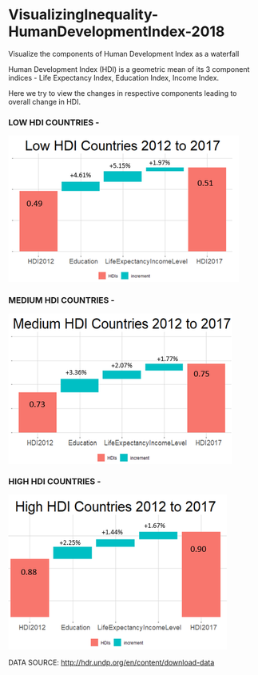 # VisualizingInequality-HumanDevelopmentIndex-2018
Visualize the components of Human Development Index as a waterfall

Human Development Index (HDI) is a geometric mean of its 3 component indices - Life Expectancy Index,  Education Index,  Income Index.

Here we try to view the changes in respective components leading to overall change in HDI.

### LOW HDI COUNTRIES -

![](LowHDI.png)

### MEDIUM HDI COUNTRIES -
![](MedHDI.png)

### HIGH HDI COUNTRIES -
![](HighHDI.png)


DATA SOURCE: http://hdr.undp.org/en/content/download-data

